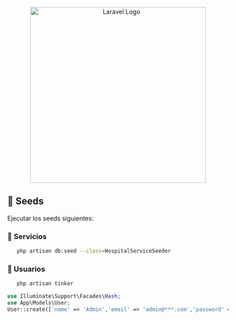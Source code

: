 <p align="center"><a href="https://laravel.com" target="_blank"><img src="https://raw.githubusercontent.com/laravel/art/master/logo-lockup/5%20SVG/2%20CMYK/1%20Full%20Color/laravel-logolockup-cmyk-red.svg" width="400" alt="Laravel Logo"></a></p>

<p align="center">

</p>

## 🌱 Seeds

Ejecutar los seeds siguientes:

### 📌 Servicios
```bash
   php artisan db:seed --class=HospitalServiceSeeder
```

### 👤 Usuarios
```bash
   php artisan tinker
```
```php
use Illuminate\Support\Facades\Hash;
use App\Models\User;
User::create(['name' => 'Admin','email' => 'admin@***.com','password' => Hash::make('***'),]);
```


